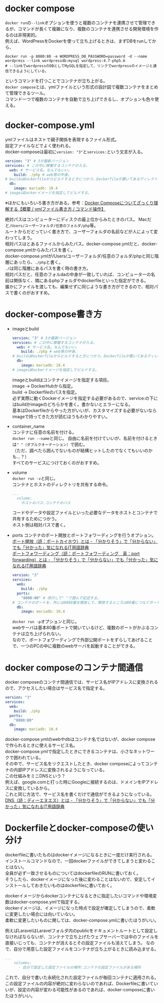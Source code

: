 
# docker compose  

`docker run`の`--link`オプションを使うと複数のコンテナを連携させて管理できるが、コマンドが長くて複雑になり、複数のコンテナを連携させる開発環境を作るのは非現実的。  
例えば、WordPressをDockerを使って立ち上げるときは、まずDBをrunしてから、  
```
docker run -p 8080:80 -e WORDPRESS_DB_PASSWORD=password -d --name wordpress --link wordpressdb:mysql wordpress:4.7-php5.6
# --linkでwordpressのDBとしてMySQLを指定して、リンクでwordpressのイメージと通信できるようにしている。
```  
というコマンドを打つことでコンテナが立ち上がる。  
`docker compose`とは、ymlファイルという形式の設計図で複数コンテナをまとめて管理できるツール。  
コマンド一つで複数のコンテナを自動で立ち上げできるし、オプションも色々使える。

# docker-compose.yml

ymlファイルはネストで親子関係を表現するファイル形式。  
設定ファイルなどでよく使われる。  
docker-composeは最初に`version: "3"`と`services:`という文言が入る。  
```yml
version: "3" # 3が最新バージョン
services: # この中に稼働するコンテナが入る。
  web: # サービス名。なんでもいい。
    build: ./php # web等の中身。
# buildはDockerfileからビルドするときにつかう。Dockerfileが置いてあるディレクトリへの相対パスを書く
  db:
    image: mariadb: 10.4
# imageはDockerイメージを指定してビルドする。
```
※ほかにもいろいろ書き方がある。参考：[Docker Composeについてざっくり理解する【概要 / ymlファイル書き方 / コマンド操作】](https://qiita.com/gon0821/items/77369def082745d19c38)

絶対パスはコンピューターにディスクの最上位からみたときのパス。
Macだと`/Users/ユーザーフォルダ/任意のフォルダ/php`等。  
ルートからだどっていく書き方で、ユーザーフォルダの名前などが人によって変わってしまう。  
相対パスはとあるファイルからみたパス。docker-compose.ymlだと、docker-compose.ymlからみたパスを書く。  
docker-compose.ymlが/Users/ユーザーフォルダ/任意のフォルダ/phpと同じ階層にあったら、`./php`と書く。  
`./`は同じ階層にあるパスを書く時の書き方。  
相対パスだと、任意のフォルdaの中身が一致していれば、コンピューターの名前は関係なく、隣にあるphpフォルダやdockerfileといった指定ができる。  
誰かにファイルを渡しても、編集せずに同じような書き方ができるので、相対パスで書くのがおすすめ。

# docker-compose書き方
- imageとbuild  
  ```yml
  version: "3" # 3が最新バージョン
  services: # この中に稼働するコンテナが入る。
    web: # サービス名。なんでもいい。
      build: ./php # web等の中身。
  # buildはDockerfileからビルドするときにつかう。Dockerfileが置いてあるディレクトリへの相対パスを書く
    db:
      image: mariadb: 10.4
  # imageはDockerイメージを指定してビルドする。
  ```
  imageとbuildはコンテナイメージを指定する項目。  
  image → DockerHubから指定。  
  build → Dockerfileのパスを指定。  
  必ず実際に動くDockerイメージを指定する必要があるので、service:の下にはbuildかimageのどちらかを書く。書かないとエラーになる。  
  基本はDockerfileからやった方がいいが、カスタマイズする必要がないならimageで持ってきた方が読むほうもわかりやすい。
- container_name  
  コンテナに任意の名前を付ける。  
  `docker run --name`と同じ。
  自由に名前を付けていいが、名前を付けるときは`" "（ダブルクオーテーション）`で囲む。  
  （ただ、調べたら囲んでないものが結構ヒットしたのでなくてもいいのかも…？）  
  すべてのサービスにつけておくのがおすすめ。
- volume  
  `docker run -v`と同じ。  
  コンテナとホストのディレクトリを共有する命令。  
  ```yml
  ...
    volume:
      ホストのパス:コンテナのパス
  ```
  コードやデータや設定ファイルといった必要なデータをホストとコンテナで共有するためにつかう。  
  ホスト側は相対パスで書く。
- ports
  コンテナのポート開放とポートフォワーディングを行うオプション。  
  [ポート開放（読：ポートカイホウ）とは - 「分かりそう」で「分からない」でも「分かった」気になれるIT用語辞典](https://wa3.i-3-i.info/word110593.html)  
  [ポートフォワーディング（読：ポートフォワーディング　英：port forwarding）とは - 「分かりそう」で「分からない」でも「分かった」気になれるIT用語辞典](https://wa3.i-3-i.info/word12663.html)

  ```yml
  version: "3" 
  services:
    web:
      build: ./php
    ports:
      "8080:80" # 改行して" "で囲んで記述する。
  # コンテナのポートを、外には8080番を開放して、開放するところは80番につなぐポートフォワーディングをする。
    db:
      image: mariadb: 10.4
  ```
  `docker run -p`オプションと同じ。  
  webサーバは基本80番ポートで開いているけど、複数のポートがかぶるコンテナは立ち上げられない。  
  なので、ポートフォワーディングで外部公開ポートをずらしてあげることで、一つのPCの中に複数のwebサーバを起動することができる。

# docker composeのコンテナ間通信

docker composeのコンテナ間通信では、サービス名がIPアドレスに変換されるので、アクセスしたい場合はサービス名で指定する。  
```yml
version: "3" 
services:
  web:
    build: ./php
  ports:
    "8080:80"
  db:
    image: mariadb: 10.4
```
docker-compose.ymlのwebやdbはコンテナ名ではないが、docker composeで作られるときに使えるサービス名。  
docker-compose.ymlで指定したときにできるコンテナは、小さなネットワークで囲われている。  
その中で、サービス名をリクエストしたとき、docker composeによってコンテナの内部IPアドレスに変換されるようになっている。  
この仕組みをミニDNSという？  
例えば、google.comと打った時にGoogleに接続するのは、ドメインをIPアドレスに変換しているから。  
これと同じ方法で、サービス名を書くだけで通信ができるようになっている。  
[DNS（読：ディーエヌエス）とは - 「分かりそう」で「分からない」でも「分かった」気になれるIT用語辞典](https://wa3.i-3-i.info/word1287.html)

# Dockerfileとdocker-composeの使い分け

dockerfileに書いたものはdockerイメージになるときに一度だけ実行される。  
インストールコマンドなので、一回dockerファイルができてしまうと変わることはない。  
全員が必ず一致させるものについてはdockerfileのRUNに書いておく。  
そうしたら、dockerイメージになった後に変わることはないので、安定してインストールしておきたいものはdockerfileに書いておく。  

dockerイメージからdockerコンテナになるときに指定したいコマンドや環境変数はdocker-compose.ymlで指定する。  
dockerイメージは、イメージになった時点で設定が確定してしまうので、柔軟に変更したい場合には向いていない。  
柔軟に変更したいものに関しては、docker-compose.ymlに書いたほうがいい。  

例えばLaravelはLaravelフォルダ内のpublicをドキュメントルートとして設定しなければならないが、コンテナで立ち上げたウェブサーバーでは中のファイルを直接いじっても、コンテナが消えるとその設定ファイルも消えてしまう。
なので、自分で用意した設定ファイルをコンテナが立ち上がるときに読み込ませる。
```yml
...
    volumes:
      - 自分で設定した設定ファイルの場所:コンテナの設定ファイルがある場所
```
これで、自分で書いた永続化された設定ファイルが毎回コンテナに適用される。
この設定ファイルの内容が絶対に変わらないのであれば、Dockerfileに書いていいが、設定の内容が変わる可能性があるのであれば、docker-composeに書いたほうがいい。
